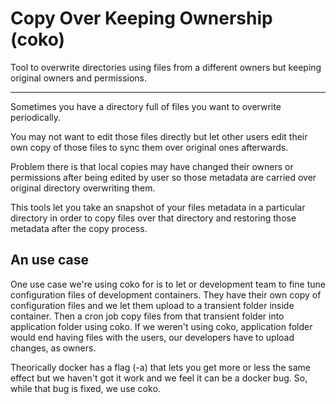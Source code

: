 # Copy Over Keeping Ownership (coko)
Tool to overwrite directories using files from a different owners but keeping original owners and permissions.
____
Sometimes you have a directory full of files you want to overwrite periodically. 

You may not want to edit those files directly but let other users edit their own copy of those files to sync them over original ones afterwards. 

Problem there is that local copies may have changed their owners or permissions after being edited by user so those metadata are carried over original directory overwriting them.

This tools let you take an snapshot of your files metadata in a particular directory in order to copy files over that directory and restoring those metadata after the copy process.

## An use case
One use case we're using coko for is to let or development team to fine tune configuration files of development containers. They have their own copy of configuration files and we let them upload to a transient folder inside container. Then a cron job copy files from that transient folder into application folder using coko. If we weren't using coko, application folder would end having files with the users, our developers have to upload changes, as owners.

Theorically docker has a flag (-a) that lets you get more or less the same effect but we haven't got it work and we feel it can be a docker bug. So, while that bug is fixed, we use coko. 
